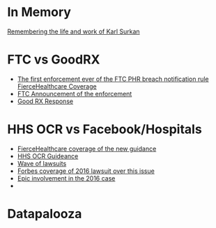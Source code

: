 

In Memory
===============
[Remembering the life and work of Karl Surkan](https://lightcollective.org/2023/02/07/remembering-karl-kj-surkan/)

FTC vs GoodRX
===============

* [The first enforcement ever of the FTC PHR breach notification rule](https://www.ropesgray.com/en/newsroom/alerts/2023/02/ftc-enforces-health-breach-notification-rule-against-goodrx-in-first-of-its-kind-enforcement-action) [FierceHealthcare Coverage](https://www.fiercehealthcare.com/regulatory/ftc-slaps-goodrx-fine-under-health-breach-notification-rule)
* [FTC Announcement of the enforcement](https://www.ftc.gov/news-events/news/press-releases/2023/02/ftc-enforcement-action-bar-goodrx-sharing-consumers-sensitive-health-info-advertising)
* [Good RX Response](https://www.goodrx.com/corporate/business/goodrx-response-to-ftc)


HHS OCR vs Facebook/Hospitals
=============================

* [FierceHealthcare coverage of the new guidance](https://www.fiercehealthcare.com/health-tech/hhs-bulletin-offers-clarity-when-use-pixel-trackers-may-violate-hipaa)
* [HHS OCR Guideance](https://www.hhs.gov/hipaa/for-professionals/privacy/guidance/hipaa-online-tracking/index.html)
* [Wave of lawsuits](https://news.bloomberglaw.com/privacy-and-data-security/meta-pixels-video-tracking-spurs-wave-of-consumer-privacy-suits)
* [Forbes coverage of 2016 lawsuit over this issue](https://www.forbes.com/sites/emmawoollacott/2016/03/19/man-called-winston-smith-files-lawsuit-against-big-brother-facebook/?sh=771463527e28)
* [Epic involvement in the 2016 case](https://epic.org/documents/smith-v-facebook/)
* 

Datapalooza
=============================
